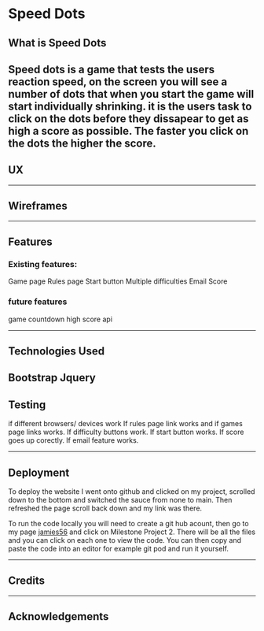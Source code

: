 # Speed Dots

## What is Speed Dots

Speed dots is a game that tests the users reaction speed, on the screen you will see a number of dots that when you start the game will start individually shrinking. it is the users task to click on the dots before they dissapear to get as high a score as possible. The faster you click on the dots the higher the score.
---
## UX

---
## Wireframes

---
## Features

### Existing features:
Game page
Rules page
Start button
Multiple difficulties
Email Score

### future features

game countdown
high score api

---
## Technologies Used
Bootstrap
Jquery
---
## Testing
if different browsers/ devices work
If rules page link works and if games page links works.
If difficulty buttons work.
If start button works.
If score goes up corectly.
If email feature works.

---
## Deployment

To deploy the website I went onto github and clicked on my project, scrolled down to the bottom and switched the sauce from none to main. Then refreshed the page scroll back down and my link was there.

To run the code locally you will need to create a git hub acount, then go to my page [jamies56](https://github.com/JamieS56) and click on Milestone Project 2. There will be all the files and you can click on each one to view the code. You can then copy and paste the code into an editor for example git pod and run it yourself.

---
## Credits

---
## Acknowledgements 